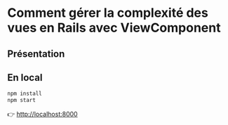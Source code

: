 # Comment gérer la complexité des vues en Rails avec ViewComponent

## Présentation

## En local

```bash
npm install
npm start
```
👉 [http://localhost:8000](http://localhost:8000)
